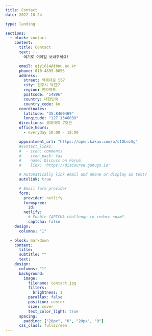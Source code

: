 ```yaml
---
title: Contact
date: 2022-10-24

type: landing

sections:
  - block: contact
    content:
      title: Contact
      text: |-
        여기로 이메일 보내주세요!

      email: gjy1614@jbnu.ac.kr
      phone: 010-4895-8655
      address:
        street: 백제대로 567
        city: 전주시 덕진구
        region: 전라북도
        postcode: "54896"
        country: 대한민국
        country_code: ko
      coordinates:
        latitude: "35.8460469"
        longitude: "127.1346038"
      directions: 공과대학 7호관
      office_hours:
        - everyday 10:00 - 18:00

      appointment_url: "https://open.kakao.com/o/s1GLezSg"
      #contact_links:
      #  - icon: comments
      #    icon_pack: fas
      #    name: Discuss on Forum
      #    link: 'https://discourse.gohugo.io'

      # Automatically link email and phone or display as text?
      autolink: true

      # Email form provider
      form:
        provider: netlify
        formspree:
          id:
        netlify:
          # Enable CAPTCHA challenge to reduce spam?
          captcha: false
    design:
      columns: "1"

  - block: markdown
    content:
      title:
      subtitle: ""
      text:
    design:
      columns: "1"
      background:
        image:
          filename: contact.jpg
          filters:
            brightness: 1
          parallax: false
          position: center
          size: cover
          text_color_light: true
      spacing:
        padding: ["20px", "0", "20px", "0"]
      css_class: fullscreen
---
```

